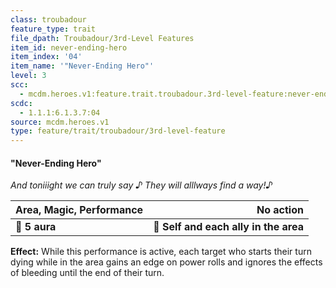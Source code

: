 ```yaml
---
class: troubadour
feature_type: trait
file_dpath: Troubadour/3rd-Level Features
item_id: never-ending-hero
item_index: '04'
item_name: '"Never-Ending Hero"'
level: 3
scc:
  - mcdm.heroes.v1:feature.trait.troubadour.3rd-level-feature:never-ending-hero
scdc:
  - 1.1.1:6.1.3.7:04
source: mcdm.heroes.v1
type: feature/trait/troubadour/3rd-level-feature
---
```


#### "Never-Ending Hero"

*And toniiight we can truly say ♪ They will alllways find a way!♪*

| **Area, Magic, Performance** |                         **No action** |
| ---------------------------- | ------------------------------------: |
| **📏 5 aura**                | **🎯 Self and each ally in the area** |

**Effect:** While this performance is active, each target who starts their turn dying while in the area gains an edge on power rolls and ignores the effects of bleeding until the end of their turn.
